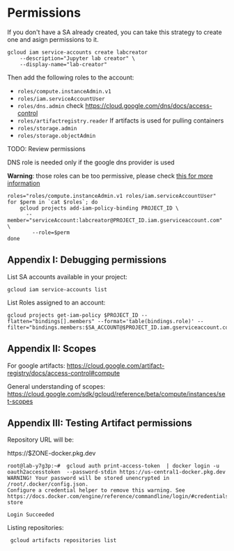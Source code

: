 # Permissions

If you don't have a SA already created, you can take this strategy to create one and asign permissions to it.

```
gcloud iam service-accounts create labcreator
    --description="Jupyter lab creator" \
    --display-name="lab-creator"
```

Then add the following roles to the account:

- `roles/compute.instanceAdmin.v1`
- `roles/iam.serviceAccountUser`
- `roles/dns.admin` check https://cloud.google.com/dns/docs/access-control
- `roles/artifactregistry.reader` If artifacts is used for pulling containers
- `roles/storage.admin`
- `roles/storage.objectAdmin`

TODO: Review permissions

DNS role is needed only if the google dns provider is used

**Warning**: those roles can be too permissive, please check [this for more information](https://cloud.google.com/compute/docs/access/iam)

```
roles="roles/compute.instanceAdmin.v1 roles/iam.serviceAccountUser"
for $perm in `cat $roles`; do
	gcloud projects add-iam-policy-binding PROJECT_ID \
  	  --member="serviceAccount:labcreator@PROJECT_ID.iam.gserviceaccount.com" \
    	--role=$perm
done
``` 

## Appendix I: Debugging permissions

List SA accounts available in your project:

```
gcloud iam service-accounts list
```

List Roles assigned to an account:
```
gcloud projects get-iam-policy $PROJECT_ID --flatten="bindings[].members" --format='table(bindings.role)' --filter="bindings.members:$SA_ACCOUNT@$PROJECT_ID.iam.gserviceaccount.com"
```

## Appendix II: Scopes

For google artifacts:
https://cloud.google.com/artifact-registry/docs/access-control#compute

General understanding of scopes: https://cloud.google.com/sdk/gcloud/reference/beta/compute/instances/set-scopes


## Appendix III: Testing Artifact permissions

Repository URL will be:

https://$ZONE-docker.pkg.dev


```
root@lab-y7g3p:~#  gcloud auth print-access-token  | docker login -u oauth2accesstoken  --password-stdin https://us-central1-docker.pkg.dev
WARNING! Your password will be stored unencrypted in /root/.docker/config.json.
Configure a credential helper to remove this warning. See
https://docs.docker.com/engine/reference/commandline/login/#credentials-store

Login Succeeded
```

Listing repositories:
```
 gcloud artifacts repositories list
```

